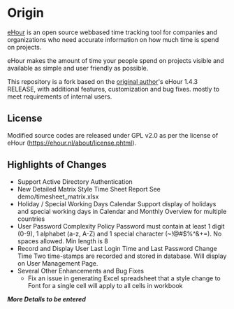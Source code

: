 Origin
===================

[eHour](https://github.com/te-con/ehour) is an open source webbased time tracking tool for companies and organizations who need accurate information on how much time is spend on projects.

eHour makes the amount of time your people spend on projects visible and available as simple and user friendly as possible.

This repository is a fork based on the [original author](https://github.com/te-con)'s eHour 1.4.3 RELEASE, with additional features, customization and bug fixes. mostly to meet requirements of internal users.


License
-------------

Modified source codes are released under GPL v2.0 as per the license of eHour (https://ehour.nl/about/license.phtml).

Highlights of Changes
-------------
 - Support Active Directory Authentication
 - New Detailed Matrix Style Time Sheet Report
   See demo/timesheet_matrix.xlsx
 - Holiday / Special Working Days Calendar
   Support display of holidays and special working days in Calendar and Monthly Overview for multiple countries
 - User Password Complexity Policy
   Password must contain at least 1 digit (0-9), 1 alphabet (a-z, A-Z) and 1 special character (~!@#$%^&+=). No spaces allowed. Min length is 8
 - Record and Display User Last Login Time and Last Password Change Time
   Two time-stamps are recorded and stored in database. Will display on User Management Page.
 - Several Other Enhancements and Bug Fixes
   - Fix an issue in generating Excel spreadsheet that a style change to Font for a single cell will apply to all cells in workbook


***More Details to be entered***